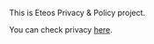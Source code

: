 This is Eteos Privacy & Policy project. 

You can check privacy [here](https://github.com/ETEOS-by-Authenticity/eteos-privacy/blob/master/privacy-policy.md). 
